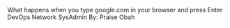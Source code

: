 What happens when you type google.com in your browser and press Enter
DevOps
Network
SysAdmin
 By: Praise Obah
